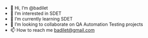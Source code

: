 - 👋 Hi, I’m @badilet
- 👀 I’m interested in SDET
- 🌱 I’m currently learning SDET
- 💞️ I’m looking to collaborate on QA Automation Testing projects
- 📫 How to reach me badilet@gmail.com

<!---
badilet/badilet is a ✨ special ✨ repository because its `README.md` (this file) appears on your GitHub profile.
You can click the Preview link to take a look at your changes.
--->
